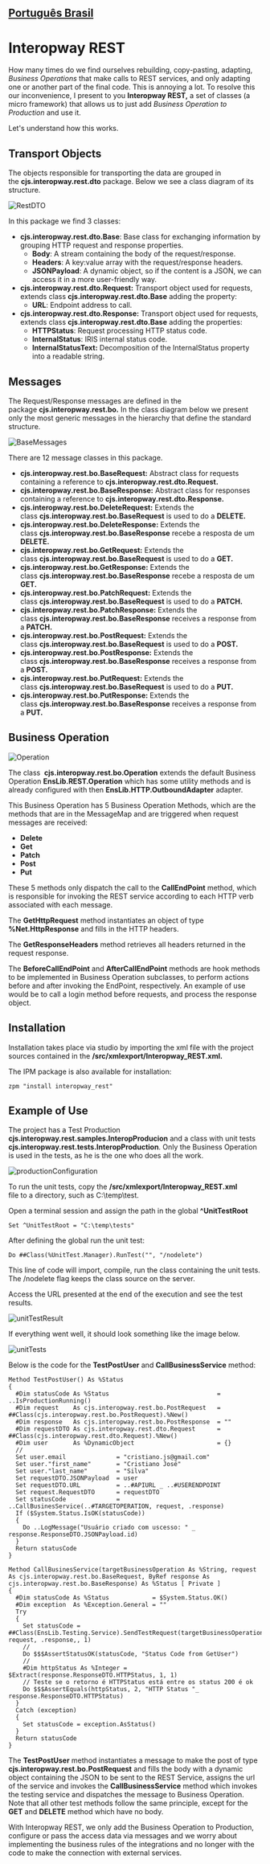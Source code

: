 [Português Brasil](/README.pt-br.md)
---
# Interopway REST

How many times do we find ourselves rebuilding, copy-pasting, adapting, _Business Operations_ that make calls to REST services, and only adapting one or another part of the final code. This is annoying a lot. To resolve this our inconvenience, I present to you **Interopway REST,** a set of classes (a micro framework) that allows us to just add _Business Operation to Production_ and use it.

Let's understand how this works.

## Transport Objects

The objects responsible for transporting the data are grouped in the **cjs.interopway.rest.dto** package. Below we see a class diagram of its structure.

![RestDTO](/images/cjs_interopway_rest_dto.png)

In this package we find 3 classes:

*   **cjs.interopway.rest.dto.Base**: Base class for exchanging information by grouping HTTP request and response properties.
    *   **Body**: A stream containing the body of the request/response.
    *   **Headers**: A key:value array with the request/response headers.
    *   **JSONPayload**: A dynamic object, so if the content is a JSON, we can access it in a more user-friendly way.
*   **cjs.interopway.rest.dto.Request:** Transport object used for requests, extends class **cjs.interopway.rest.dto.Base** adding the property:
    *   **URL**: Endpoint address to call.
*   **cjs.interopway.rest.dto.Response:** Transport object used for requests, extends class **cjs.interopway.rest.dto.Base** adding the properties:
    *   **HTTPStatus**: Request processing HTTP status code.
    *   **InternalStatus**: IRIS internal status code.
    *   **InternalStatusText:** Decomposition of the InternalStatus property into a readable string.

## Messages

The Request/Response messages are defined in the package **cjs.interopway.rest.bo.** In the class diagram below we present only the most generic messages in the hierarchy that define the standard structure.

![BaseMessages](/images/cjs_interopway_rest_bo_BaseRequest-cjs_interopway_rest_bo_BaseResponse.png)

There are 12 message classes in this package.

*   **cjs.interopway.rest.bo.BaseRequest:** Abstract class for requests containing a reference to **cjs.interopway.rest.dto.Request.**
*   **cjs.interopway.rest.bo.BaseResponse:** Abstract class for responses containing a reference to **cjs.interopway.rest.dto.Response.**
*   **cjs.interopway.rest.bo.DeleteRequest:** Extends the class **cjs.interopway.rest.bo.BaseRequest** is used to do a **DELETE.**
*   **cjs.interopway.rest.bo.DeleteResponse:** Extends the class **cjs.interopway.rest.bo.BaseResponse** recebe a resposta de um **DELETE.**
*   **cjs.interopway.rest.bo.GetRequest:** Extends the class **cjs.interopway.rest.bo.BaseRequest** is used to do a **GET.**
*   **cjs.interopway.rest.bo.GetResponse:** Extends the class **cjs.interopway.rest.bo.BaseResponse** recebe a resposta de um **GET.**
*   **cjs.interopway.rest.bo.PatchRequest:** Extends the class **cjs.interopway.rest.bo.BaseRequest** is used to do a **PATCH.**
*   **cjs.interopway.rest.bo.PatchResponse:** Extends the class **cjs.interopway.rest.bo.BaseResponse** receives a response from a **PATCH.**
*   **cjs.interopway.rest.bo.PostRequest:** Extends the class **cjs.interopway.rest.bo.BaseRequest** is used to do a **POST.**
*   **cjs.interopway.rest.bo.PostResponse:** Extends the class **cjs.interopway.rest.bo.BaseResponse** receives a response from a **POST.**
*   **cjs.interopway.rest.bo.PutRequest:** Extends the class **cjs.interopway.rest.bo.BaseRequest** is used to do a **PUT.**
*   **cjs.interopway.rest.bo.PutResponse:** Extends the class **cjs.interopway.rest.bo.BaseResponse** receives a response from a **PUT.**

## Business Operation

![Operation](/images/cjs_interopway_rest_bo_Operation.png)

The class  **cjs.interopway.rest.bo.Operation** extends the default Business Operation **EnsLib.REST.Operation** which has some utility methods and is already configured with then **EnsLib.HTTP.OutboundAdapter** adapter.

This Business Operation has 5 Business Operation Methods, which are the methods that are in the MessageMap and are triggered when request messages are received:

*   **Delete**
*   **Get**
*   **Patch**
*   **Post**
*   **Put**

These 5 methods only dispatch the call to the **CallEndPoint** method, which is responsible for invoking the REST service according to each HTTP verb associated with each message.

The **GetHttpRequest** method instantiates an object of type **%Net.HttpResponse** and fills in the HTTP headers.

The **GetResponseHeaders** method retrieves all headers returned in the request response.

The **BeforeCallEndPoint** and **AfterCallEndPoint** methods are hook methods to be implemented in Business Operation subclasses, to perform actions before and after invoking the EndPoint, respectively. An example of use would be to call a login method before requests, and process the response object.

## Installation

Installation takes place via studio by importing the xml file with the project sources contained in the **/src/xmlexport/Interopway_REST.xml.**

The IPM package is also available for installation:

```objectscript
zpm "install interopway_rest"
```

## Example of Use

The project has a Test Production **cjs.interopway.rest.samples.InteropProducion** and a class with unit tests **cjs.interopway.rest.tests.InteropProduction**. Only the Business Operation is used in the tests, as he is the one who does all the work.

![productionConfiguration](/images/productionConfiguration.png)

To run the unit tests, copy the **/src/xmlexport/Interopway\_REST.xml**  
file to a directory, such as C:\\temp\\test.

Open a terminal session and assign the path in the global **^UnitTestRoot**

```objectscript
Set ^UnitTestRoot = "C:\temp\tests"
```

After defining the global run the unit test:

```objectscript
Do ##Class(%UnitTest.Manager).RunTest("", "/nodelete") 
```

This line of code will import, compile, run the class containing the unit tests. The /nodelete flag keeps the class source on the server.

Access the URL presented at the end of the execution and see the test results.

![unitTestResult](/images/unitTestResult.png)

If everything went well, it should look something like the image below.

![unitTests](/images/unitTests.png)

Below is the code for the **TestPostUser** and **CallBusinessService** method:

```objectscript
Method TestPostUser() As %Status
{
  #Dim statusCode As %Status                              = ..IsProductionRunning()
  #Dim request    As cjs.interopway.rest.bo.PostRequest   = ##Class(cjs.interopway.rest.bo.PostRequest).%New()
  #Dim response   As cjs.interopway.rest.bo.PostResponse  = ""
  #Dim requestDTO As cjs.interopway.rest.dto.Request      = ##Class(cjs.interopway.rest.dto.Request).%New()
  #Dim user       As %DynamicObject                       = {}
  //
  Set user.email              = "cristiano.js@gmail.com"
  Set user."first_name"       = "Cristiano José"
  Set user."last_name"        = "Silva"
  Set requestDTO.JSONPayload  = user
  Set requestDTO.URL          = ..#APIURL _ ..#USERENDPOINT
  Set request.RequestDTO      = requestDTO
  Set statusCode              = ..CallBusinesService(..#TARGETOPERATION, request, .response)
  If ($System.Status.IsOK(statusCode))
  {
    Do ..LogMessage("Usuário criado com uscesso: " _  response.ResponseDTO.JSONPayload.id)
  }
  Return statusCode
}

Method CallBusinesService(targetBusinessOperation As %String, request As cjs.interopway.rest.bo.BaseRequest, ByRef response As cjs.interopway.rest.bo.BaseResponse) As %Status [ Private ]
{
  #Dim statusCode As %Status            = $System.Status.OK()
  #Dim exception  As %Exception.General = ""
  Try
  {
    Set statusCode = ##Class(EnsLib.Testing.Service).SendTestRequest(targetBusinessOperation, request, .response,, 1)
    //
    Do $$$AssertStatusOK(statusCode, "Status Code from GetUser")
    //
    #Dim httpStatus As %Integer = $Extract(response.ResponseDTO.HTTPStatus, 1, 1)
    // Teste se o retorno é HTTPStatus está entre os status 200 é ok
    Do $$$AssertEquals(httpStatus, 2, "HTTP Status "_ response.ResponseDTO.HTTPStatus)
  }
  Catch (exception)
  {
    Set statusCode = exception.AsStatus()
  }
  Return statusCode
}
```

The **TestPostUser** method instantiates a message to make the post of type **cjs.interopway.rest.bo.PostRequest** and fills the body with a dynamic object containing the JSON to be sent to the REST Service, assigns the url of the service and invokes the **CallBusinessService** method which invokes the testing service and dispatches the message to Business Operation. Note that all other test methods follow the same principle, except for the **GET** and **DELETE** method which have no body.

With Interopway REST, we only add the Business Operation to Production, configure or pass the access data via messages and we worry about implementing the business rules of the integrations and no longer with the code to make the connection with external services.
